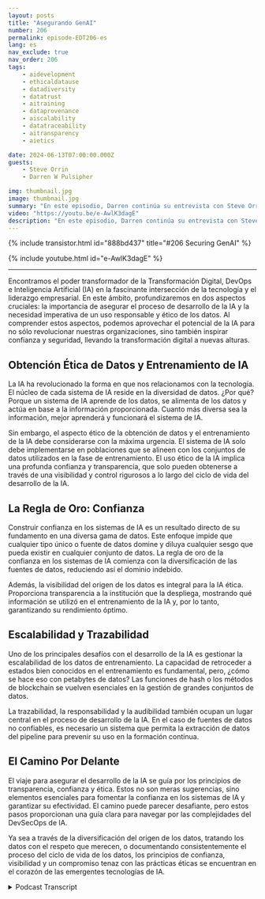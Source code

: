 ```yaml
---
layout: posts
title: "Asegurando GenAI"
number: 206
permalink: episode-EDT206-es
lang: es
nav_exclude: true
nav_order: 206
tags:
    - aidevelopment
    - ethicaldatause
    - datadiversity
    - datatrust
    - aitraining
    - dataprovenance
    - aiscalability
    - datatraceability
    - aitransparency
    - aietics

date: 2024-06-13T07:00:00.000Z
guests:
    - Steve Orrin
    - Darren W Pulsipher

img: thumbnail.jpg
image: thumbnail.jpg
summary: "En este episodio, Darren continúa su entrevista con Steve Orrin, el CTO de Intel Federal. Discuten el cambio de paradigma en DevSecOps para manejar la Inteligencia Artificial y la naturaleza dinámica del desarrollo de aplicaciones que la IA requiere."
video: "https://youtu.be/e-AwlK3dagE"
description: "En este episodio, Darren continúa su entrevista con Steve Orrin, el CTO de Intel Federal. Discuten el cambio de paradigma en DevSecOps para manejar la Inteligencia Artificial y la naturaleza dinámica del desarrollo de aplicaciones que la IA requiere."
---
```


<div>
{% include transistor.html id="888bd437" title="#206 Securing GenAI" %}

{% include youtube.html id="e-AwlK3dagE" %}
</div>

---

Encontramos el poder transformador de la Transformación Digital, DevOps e Inteligencia Artificial (IA) en la fascinante intersección de la tecnología y el liderazgo empresarial. En este ámbito, profundizaremos en dos aspectos cruciales: la importancia de asegurar el proceso de desarrollo de la IA y la necesidad imperativa de un uso responsable y ético de los datos. Al comprender estos aspectos, podemos aprovechar el potencial de la IA para no sólo revolucionar nuestras organizaciones, sino también inspirar confianza y seguridad, llevando la transformación digital a nuevas alturas.

## Obtención Ética de Datos y Entrenamiento de IA

La IA ha revolucionado la forma en que nos relacionamos con la tecnología. El núcleo de cada sistema de IA reside en la diversidad de datos. ¿Por qué? Porque un sistema de IA aprende de los datos, se alimenta de los datos y actúa en base a la información proporcionada. Cuanto más diversa sea la información, mejor aprenderá y funcionará el sistema de IA.

Sin embargo, el aspecto ético de la obtención de datos y el entrenamiento de la IA debe considerarse con la máxima urgencia. El sistema de IA solo debe implementarse en poblaciones que se alineen con los conjuntos de datos utilizados en la fase de entrenamiento. El uso ético de la IA implica una profunda confianza y transparencia, que solo pueden obtenerse a través de una visibilidad y control rigurosos a lo largo del ciclo de vida del desarrollo de la IA.

## La Regla de Oro: Confianza

Construir confianza en los sistemas de IA es un resultado directo de su fundamento en una diversa gama de datos. Este enfoque impide que cualquier tipo único o fuente de datos domine y diluya cualquier sesgo que pueda existir en cualquier conjunto de datos. La regla de oro de la confianza en los sistemas de IA comienza con la diversificación de las fuentes de datos, reduciendo así el dominio indebido.

Además, la visibilidad del origen de los datos es integral para la IA ética. Proporciona transparencia a la institución que la despliega, mostrando qué información se utilizó en el entrenamiento de la IA y, por lo tanto, garantizando su rendimiento óptimo.

## Escalabilidad y Trazabilidad

Uno de los principales desafíos con el desarrollo de la IA es gestionar la escalabilidad de los datos de entrenamiento. La capacidad de retroceder a estados bien conocidos en el entrenamiento es fundamental, pero, ¿cómo se hace eso con petabytes de datos? Las funciones de hash o los métodos de blockchain se vuelven esenciales en la gestión de grandes conjuntos de datos.

La trazabilidad, la responsabilidad y la audibilidad también ocupan un lugar central en el proceso de desarrollo de la IA. En el caso de fuentes de datos no confiables, es necesario un sistema que permita la extracción de datos del pipeline para prevenir su uso en la formación continua.

## El Camino Por Delante

El viaje para asegurar el desarrollo de la IA se guía por los principios de transparencia, confianza y ética. Estos no son meras sugerencias, sino elementos esenciales para fomentar la confianza en los sistemas de IA y garantizar su efectividad. El camino puede parecer desafiante, pero estos pasos proporcionan una guía clara para navegar por las complejidades del DevSecOps de IA.

Ya sea a través de la diversificación del origen de los datos, tratando los datos con el respeto que merecen, o documentando consistentemente el proceso del ciclo de vida de los datos, los principios de confianza, visibilidad y un compromiso tenaz con las prácticas éticas se encuentran en el corazón de las emergentes tecnologías de IA.



<details>
<summary> Podcast Transcript </summary>

<p></p>

</details>
